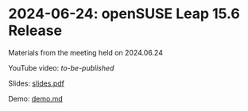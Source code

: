 # 2024-06-24: openSUSE Leap 15.6 Release

Materials from the meeting held on 2024.06.24

YouTube video: *to-be-published*

Slides: [slides.pdf](slides.pdf)

Demo: [demo.md](demo.md)
